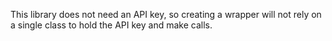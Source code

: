 This library does not need an API key, so creating a wrapper will not rely on a single class to hold the API key and make calls.